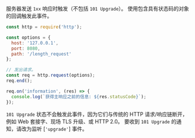 <!-- YAML
added: v10.0.0
-->

服务器发送 `1xx` 响应时触发（不包括 `101 Upgrade`）。 
使用包含具有状态码的对象的回调触发此事件。

```js
const http = require('http');

const options = {
  host: '127.0.0.1',
  port: 8080,
  path: '/length_request'
};

// 发出请求。
const req = http.request(options);
req.end();

req.on('information', (res) => {
  console.log(`获得主响应之前的信息: ${res.statusCode}`);
});
```

`101 Upgrade` 状态不会触发此事件，因为它们与传统的 HTTP 请求/响应链断开，例如 Web 套接字、现场 TLS 升级、或 HTTP 2.0。 
要收到 `101 Upgrade` 的通知，请改为监听 [`'upgrade'`] 事件。


